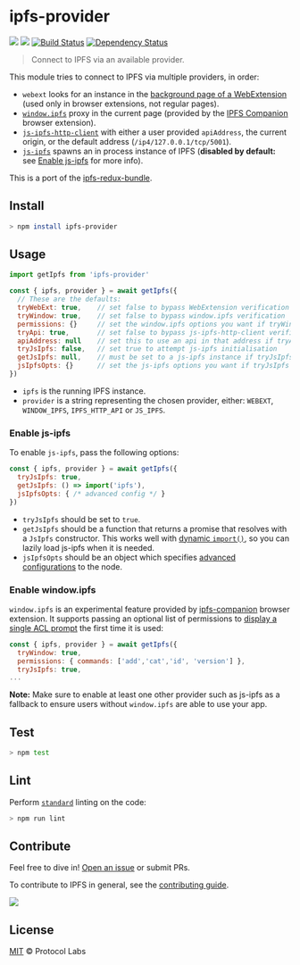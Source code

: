 # ipfs-provider

[![](https://img.shields.io/badge/made%20by-Protocol%20Labs-blue.svg?style=flat-square)](https://protocol.ai)
[![](https://img.shields.io/badge/project-IPFS-blue.svg?style=flat-square)](http://ipfs.io/)
[![Build Status](https://flat.badgen.net/travis/ipfs-shipyard/ipfs-provider)](https://travis-ci.com/ipfs-shipyard/ipfs-provider)
[![Dependency Status](https://david-dm.org/ipfs-shipyard/ipfs-provider.svg?style=flat-square)](https://david-dm.org/ipfs-shipyard/ipfs-provider)

> Connect to IPFS via an available provider.

This module tries to connect to IPFS via multiple providers, in order:

- `webext` looks for an instance in the [background page of a WebExtension](https://developer.mozilla.org/en-US/docs/Mozilla/Add-ons/WebExtensions/API/extension/getBackgroundPage) (used only in browser extensions, not regular pages).
- [`window.ipfs`](https://github.com/ipfs-shipyard/ipfs-companion/blob/master/docs/window.ipfs.md) proxy in the current page (provided by the [IPFS Companion](https://github.com/ipfs-shipyard/ipfs-companion) browser extension).
- [`js-ipfs-http-client`](https://github.com/ipfs/js-ipfs-http-client) with either a user provided `apiAddress`, the current origin, or the default address (`/ip4/127.0.0.1/tcp/5001`).
- [`js-ipfs`](https://github.com/ipfs/js-ipfs) spawns an in process instance of IPFS (**disabled by default:** see [Enable js-ipfs](#enable-js-ipfs) for more info).


This is a port of the [ipfs-redux-bundle](https://github.com/ipfs-shipyard/ipfs-redux-bundle).

## Install

```sh
> npm install ipfs-provider
```

## Usage

```js
import getIpfs from 'ipfs-provider'

const { ipfs, provider } = await getIpfs({
  // These are the defaults:
  tryWebExt: true,    // set false to bypass WebExtension verification
  tryWindow: true,    // set false to bypass window.ipfs verification
  permissions: {}     // set the window.ipfs options you want if tryWindow is true
  tryApi: true,       // set false to bypass js-ipfs-http-client verification
  apiAddress: null    // set this to use an api in that address if tryApi is true
  tryJsIpfs: false,   // set true to attempt js-ipfs initialisation
  getJsIpfs: null,    // must be set to a js-ipfs instance if tryJsIpfs is true
  jsIpfsOpts: {}      // set the js-ipfs options you want if tryJsIpfs is true
})
```

- `ipfs` is the running IPFS instance.
- `provider` is a string representing the chosen provider, either: `WEBEXT`, `WINDOW_IPFS`, `IPFS_HTTP_API` or `JS_IPFS`.

### Enable js-ipfs

To enable `js-ipfs`, pass the following options:

```js
const { ipfs, provider } = await getIpfs({
  tryJsIpfs: true,
  getJsIpfs: () => import('ipfs'),
  jsIpfsOpts: { /* advanced config */ }
})
```

- `tryJsIpfs` should be set to `true`.
- `getJsIpfs` should be a function that returns a promise that resolves with a `JsIpfs` constructor. This works well with [dynamic `import()`](https://developers.google.com/web/updates/2017/11/dynamic-import), so you can lazily load js-ipfs when it is needed.
- `jsIpfsOpts` should be an object which specifies [advanced configurations](https://github.com/ipfs/js-ipfs#ipfs-constructor) to the node.

### Enable window.ipfs

`window.ipfs` is an experimental feature provided by [ipfs-companion](https://github.com/ipfs/ipfs-companion) browser extension. It supports passing an optional  list of permissions to [display a single ACL prompt](https://github.com/ipfs-shipyard/ipfs-companion/blob/master/docs/window.ipfs.md#do-i-need-to-confirm-every-api-call) the first time it is used:

```js
const { ipfs, provider } = await getIpfs({
  tryWindow: true,
  permissions: { commands: ['add','cat','id', 'version'] },
  tryJsIpfs: true,
...
```

**Note:**  Make sure to enable at least one other provider such as js-ipfs as a fallback to ensure users without `window.ipfs` are able to use your app.


## Test

```sh
> npm test
```

## Lint

Perform [`standard`](https://standardjs.com/) linting on the code:

```sh
> npm run lint
```

## Contribute

Feel free to dive in! [Open an issue](https://github.com/ipfs-shipyard/ipfs-provider/issues/new) or submit PRs.

To contribute to IPFS in general, see the [contributing guide](https://github.com/ipfs/community/blob/master/CONTRIBUTING.md).

[![](https://cdn.rawgit.com/jbenet/contribute-ipfs-gif/master/img/contribute.gif)](https://github.com/ipfs/community/blob/master/CONTRIBUTING.md)

## License

[MIT](LICENSE) © Protocol Labs
